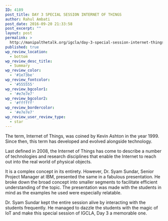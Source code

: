 ```yaml
---
ID: 4189
post_title: DAY 3 SPECIAL SESSION INTERNET OF THINGS
author: Rahul Ambati
post_date: 2016-09-20 21:33:58
post_excerpt: ""
layout: post
permalink: >
  http://manipalthetalk.org/igcla/day-3-special-session-internet-things/
published: true
wp_review_location:
  - bottom
wp_review_desc_title:
  - Summary
wp_review_color:
  - '#1e73be'
wp_review_fontcolor:
  - '#555555'
wp_review_bgcolor1:
  - '#e7e7e7'
wp_review_bgcolor2:
  - '#ffffff'
wp_review_bordercolor:
  - '#e7e7e7'
wp_review_user_review_type:
  - star
---
```

The term, Internet of Things, was coined by Kevin Ashton in the year 1999. Since then, this term has developed and evolved alongside technology.

Last defined in 2008, the Internet of Things has come to describe a number of technologies and research disciplines that enable the Internet to reach out into the real world of physical objects.

It is a complex concept in its entirety. However, Dr. Syam Sundar, Senior Project Manager at IBM, presented the same in a fabulous presentation. He broke down the broad concept into smaller segments to facilitate efficient understanding of the topic. The presentation was made with the students in mind as the examples he used were especially relatable.

Dr. Syam Sundar kept the entire session alive by interacting with the students frequently. He managed to dazzle the students with the magic of IoT and make this special session of IGCLA, Day 3 a memorable one.